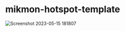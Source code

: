 # mikmon-hotspot-template
![Screenshot 2023-05-15 181807](https://github.com/abanillajrwn/mikmon-hotspot-template/assets/85285442/49f5d15f-7e88-4e59-982c-14eb7b789833)


